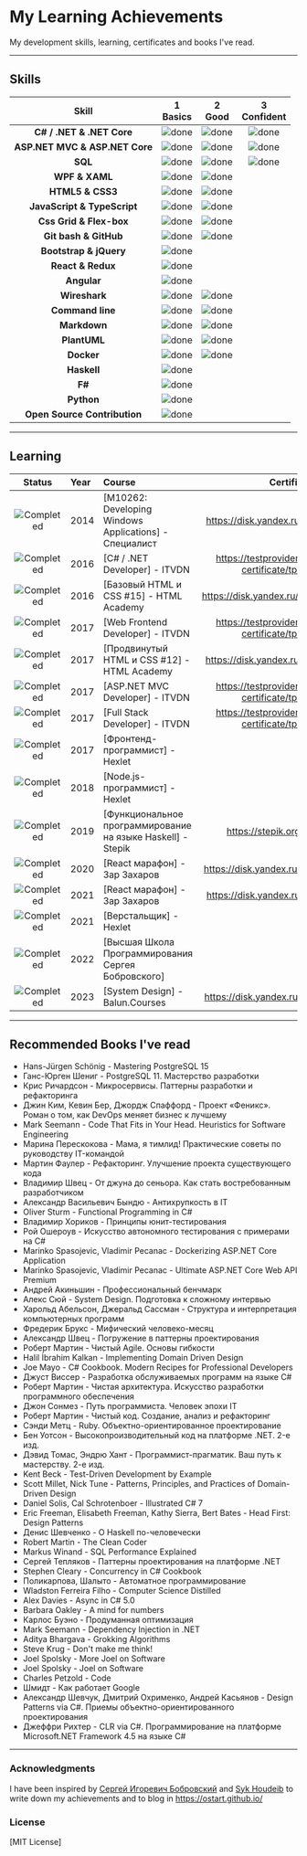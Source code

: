 # My Learning Achievements

My development skills, learning, certificates and books I've read.

----

## Skills

[done]: https://user-images.githubusercontent.com/29199184/32275438-8385f5c0-bf0b-11e7-9406-42265f71e2bd.png "Done"

|               Skill              | 1<br>Basics   | 2<br>Good     | 3<br>Confident | 
|:--------------------------------:|:-------------:|:-------------:|:--------------:|
|**C# / .NET & .NET Core**         | ![done][done] | ![done][done] | ![done][done]  | 
|**ASP.NET MVC & ASP.NET Core**    | ![done][done] | ![done][done] | ![done][done]  |
|**SQL**                           | ![done][done] | ![done][done] | ![done][done]  |
|**WPF & XAML**                  | ![done][done] | ![done][done] |                |
|**HTML5 & CSS3**                  | ![done][done] | ![done][done] |                |
|**JavaScript & TypeScript**       | ![done][done] | ![done][done] |                |
|**Css Grid & Flex-box**           | ![done][done] | ![done][done] |                |
|**Git bash & GitHub**             | ![done][done] | ![done][done] |                |
|**Bootstrap & jQuery**            | ![done][done] |               |                |
|**React & Redux**                 | ![done][done] |               |                |
|**Angular**                       | ![done][done] |               |                |
|**Wireshark**                     | ![done][done] | ![done][done] |                |
|**Command line**                  | ![done][done] | ![done][done] |                |
|**Markdown**                      | ![done][done] | ![done][done] |                |
|**PlantUML**                      | ![done][done] | ![done][done] |                |
|**Docker**                        | ![done][done] | ![done][done] |                |
|**Haskell**                       | ![done][done] |               |                |
|**F#**                            | ![done][done] |               |                |
|**Python**                        | ![done][done] |               |                |
|**Open Source Contribution**      | ![done][done] |               |                |

----

## Learning

[//]: # (Status images)

[Completed]: https://user-images.githubusercontent.com/29199184/32275438-8385f5c0-bf0b-11e7-9406-42265f71e2bd.png "Completed"
[In Progress]: https://user-images.githubusercontent.com/29199184/34462881-7305ddac-ee4d-11e7-9b57-589424820da4.png "In Progress"
[Soon]: https://user-images.githubusercontent.com/29199184/34462916-d5c37bd4-ee4d-11e7-9f4a-d57f2243281b.png "Soon"

|            Status           |   Year   | Course                                                          |                 Certificate                               |
|:---------------------------:|:---------|:----------------------------------------------------------------|:---------------------------------------------------------:|
| ![Completed][Completed]     | 2014     | [M10262: Developing Windows Applications] - Специалист          | https://disk.yandex.ru/i/glia9c6ZiGQ7VA                   |
| ![Completed][Completed]     | 2016     | [C# / .NET Developer] - ITVDN                                   | https://testprovider.com/ru/search-certificate/tp13694141 |
| ![Completed][Completed]     | 2016     | [Базовый HTML и CSS #15] - HTML Academy                         | https://disk.yandex.ru/i/1jP8PWrIuHzUMw                   |
| ![Completed][Completed]     | 2017     | [Web Frontend Developer] - ITVDN                                | https://testprovider.com/ru/search-certificate/tp61654204 |
| ![Completed][Completed]     | 2017     | [Продвинутый HTML и CSS #12] - HTML Academy                     | https://disk.yandex.ru/i/rKhArrLvvjHmLw                   |
| ![Completed][Completed]     | 2017     | [ASP.NET MVC Developer] - ITVDN                                 | https://testprovider.com/ru/search-certificate/tp46542674 |
| ![Completed][Completed]     | 2017     | [Full Stack Developer] - ITVDN                                  | https://testprovider.com/ru/search-certificate/tp13671838 |
| ![Completed][Completed]     | 2017     | [Фронтенд-программист] - Hexlet                                 |                                                           |
| ![Completed][Completed]     | 2018     | [Node.js-программист] - Hexlet                                  |                                                           |
| ![Completed][Completed]     | 2019     | [Функциональное программирование на языке Haskell] - Stepik     | https://stepik.org/cert/243333                            |
| ![Completed][Completed]     | 2020     | [React марафон] - Зар Захаров                                   | https://disk.yandex.ru/i/-Xf7SsLKVqydzA                   |
| ![Completed][Completed]     | 2021     | [React марафон] - Зар Захаров                                   | https://disk.yandex.ru/i/YAkPfqtxix8bGA                   |
| ![Completed][Completed]     | 2021     | [Верстальщик] - Hexlet                                          |                                                           |
| ![Completed][Completed]     | 2022     | [Высшая Школа Программирования Сергея Бобровского]              |                                                           |
| ![Completed][Completed]     | 2023     | [System Design] - Balun.Courses                                 | https://disk.yandex.ru/i/D-cs4DJBnsgihg                   |


----

## Recommended Books I've read

* Hans-Jürgen Schönig - Mastering PostgreSQL 15
* Ганс-Юрген Шениг - PostgreSQL 11. Мастерство разработки
* Крис Ричардсон - Микросервисы. Паттерны разработки и рефакторинга
* Джин Ким, Кевин Бер, Джордж Спаффорд - Проект «Феникс». Роман о том, как DevOps меняет бизнес к лучшему
* Mark Seemann - Code That Fits in Your Head. Heuristics for Software Engineering
* Марина Перескокова - Мама, я тимлид! Практические советы по руководству IT-командой
* Мартин Фаулер - Рефакторинг. Улучшение проекта существующего кода
* Владимир Швец - От джуна до сеньора. Как стать востребованным разработчиком
* Александр Васильевич Бындю - Антихрупкость в IT
* Oliver Sturm - Functional Programming in C#
* Владимир Хориков - Принципы юнит-тестирования
* Рой Ошероув - Искусство автономного тестирования с примерами на С#
* Marinko Spasojevic, Vladimir Pecanac - Dockerizing ASP.NET Core Application
* Marinko Spasojevic, Vladimir Pecanac - Ultimate ASP.NET Core Web API Premium
* Андрей Акиньшин - Профессиональный бенчмарк
* Алекс Сюй - System Design. Подготовка к сложному интервью
* Харольд Абельсон, Джеральд Сассман - Структура и интерпретация компьютерных программ
* Фредерик Брукс - Мифический человеко-месяц
* Александр Швец - Погружение в паттерны проектирования
* Роберт Мартин - Чистый Agile. Основы гибкости
* Halil İbrahim Kalkan - Implementing Domain Driven Design
* Joe Mayo - C# Cookbook. Modern Recipes for Professional Developers
* Джуст Виссер - Разработка обслуживаемых программ на языке C#
* Роберт Мартин - Чистая архитектура. Искусство разработки программного обеспечения
* Джон Сонмез - Путь программиста. Человек эпохи IT
* Роберт Мартин - Чистый код. Создание, анализ и рефакторинг
* Сэнди Метц - Ruby. Объектно-ориентированное проектирование
* Бен Уотсон - Высокопроизводительный код на платформе .NET. 2-е изд.
* Дэвид Томас, Эндрю Хант - Программист-прагматик. Ваш путь к мастерству. 2-е изд.
* Kent Beck - Test-Driven Development by Example
* Scott Millet, Nick Tune - Patterns, Principles, and Practices of Domain-Driven Design
* Daniel Solis, Cal Schrotenboer - Illustrated C# 7
* Eric Freeman, Elisabeth Freeman, Kathy Sierra, Bert Bates - Head First: Design Patterns
* Денис Шевченко - О Haskell по-человечески
* Robert Martin - The Clean Coder
* Markus Winand - SQL Performance Explained
* Сергей Тепляков - Паттерны проектирования на платформе .NET
* Stephen Cleary - Concurrency in C# Cookbook
* Поликарпова, Шалыто - Автоматное программирование
* Wladston Ferreira Filho - Computer Science Distilled
* Alex Davies - Async in C# 5.0
* Barbara Oakley - A mind for numbers
* Карлос Буэно - Продуманная оптимизация
* Mark Seemann - Dependency Injection in .NET
* Aditya Bhargava - Grokking Algorithms
* Steve Krug - Don't make me think!
* Joel Spolsky - More Joel on Software
* Joel Spolsky - Joel on Software
* Charles Petzold - Code
* Шмидт - Как работает Google
* Александр Шевчук, Дмитрий Охрименко, Андрей Касьянов - Design Patterns via C#. Приемы объектно-ориентированного проектирования
* Джеффри Рихтер - CLR via C#. Программирование на платформе Microsoft.NET Framework 4.5 на языке C#

----

### Acknowledgments

I have been inspired by [Сергей Игоревич Бобровский](https://vk.com/lambda_brain) and [Syk Houdeib](https://github.com/Syknapse/My-Learning-Tracker-first-ten-months/) to write down my achievements and to blog in https://ostart.github.io/

### License

[MIT License]